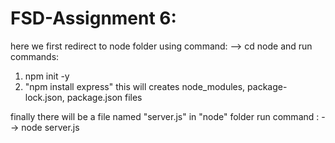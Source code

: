 ﻿# FSD-Assignment 6:

here we first redirect to node folder using command:
--> cd node
and run commands:
1) npm init -y
2) "npm install express"
        this will creates node_modules, package-lock.json, package.json files 

finally there will be a file named "server.js" in "node" folder run command :
-->  node server.js

